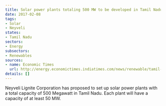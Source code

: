 ```yaml
---
title: Solar power plants totaling 500 MW to be developed in Tamil Nadu
date: 2017-02-08
tags:
- Solar
- Neyveli
states:
- Tamil Nadu
sectors:
- Energy
subsectors:
- Renewables
sources:
- name: Economic Times
  url: http://energy.economictimes.indiatimes.com/news/renewable/tamil-nadu-to-get-500-mw-solar-power-plants-at-2170-cr/56946150
details: []
---
```


Neyveli Lignite Corporation has proposed to set up solar power plants with a total capacity of 500 Megawatt in Tamil Nadu. Each plant will have a capacity of at least 50 MW.
